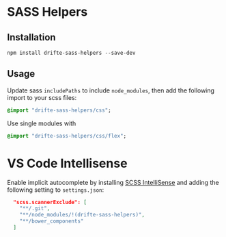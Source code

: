 # SASS Helpers

## Installation

```cli
npm install drifte-sass-helpers --save-dev
```

## Usage

Update sass `includePaths` to include `node_modules`, then add the following import to your scss files:

```sass
@import "drifte-sass-helpers/css";
```

Use single modules with

```sass
@import "drifte-sass-helpers/css/flex";
```

# VS Code Intellisense

Enable implicit autocomplete by installing [SCSS IntelliSense](https://marketplace.visualstudio.com/items?itemName=mrmlnc.vscode-scss) and adding the following setting to `settings.json`:

```json
  "scss.scannerExclude": [
    "**/.git",
    "**/node_modules/!(drifte-sass-helpers)",
    "**/bower_components"
  ]
```
